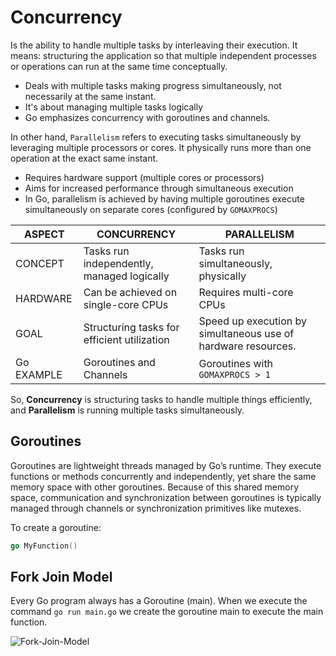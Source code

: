 # Concurrency

Is the ability to handle multiple tasks by interleaving their execution. It means: structuring the application so that multiple independent processes or operations can run at the same time conceptually.

- Deals with multiple tasks making progress simultaneously, not necessarily at the same instant.
- It's about managing multiple tasks logically
- Go emphasizes concurrency with goroutines and channels.

In other hand, `Parallelism` refers to executing tasks simultaneously by leveraging multiple processors or cores. It physically runs more than one operation at the exact same instant.

- Requires hardware support (multiple cores or processors)
- Aims for increased performance through simultaneous execution
- In Go, parallelism is achieved by having multiple goroutines execute simultaneously on separate cores (configured by `GOMAXPROCS`)

| ASPECT | CONCURRENCY                                 | PARALLELISM                                                   |
| -------|---------------------------------------------|---------------------------------------------------------------|
| CONCEPT | Tasks run independently, managed logically  | Tasks run simultaneously, physically                          |
| HARDWARE | Can be achieved on single-core CPUs         | Requires multi-core CPUs                                      |
| GOAL | Structuring tasks for efficient utilization | Speed up execution by simultaneous use of hardware resources. | 
| Go EXAMPLE | Goroutines and Channels                     | Goroutines with `GOMAXPROCS > 1`                              |

So, **Concurrency** is structuring tasks to handle multiple things efficiently, and **Parallelism** is running multiple tasks simultaneously.

## Goroutines

Goroutines are lightweight threads managed by Go’s runtime. They execute functions or methods concurrently and independently, yet share the same memory space with other goroutines. Because of this shared memory space, communication and synchronization between goroutines is typically managed through channels or synchronization primitives like mutexes.

To create a goroutine:

```Go
go MyFunction()
```

## Fork Join Model

Every Go program always has a Goroutine (main). When we execute the command `go run main.go` we create the goroutine main to execute the main function.

![Fork-Join-Model](/assets/forkjoin-model.png)

